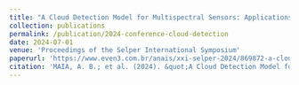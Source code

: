 ```yaml
---
title: "A Cloud Detection Model for Multispectral Sensors: Applications to WFI Camera on AMAZONIA-1, CBERS-4 and CBERS-4A Satellites"
collection: publications
permalink: /publication/2024-conference-cloud-detection
date: 2024-07-01
venue: 'Proceedings of the Selper International Symposium'
paperurl: 'https://www.even3.com.br/anais/xxi-selper-2024/869872-a-cloud-detection-model-for-multispectral-sensors--applications-to-wfi-camera-on-amazonia-1-cbers-4-and-cbers-4a/'
citation: 'MAIA, A. B.; et al. (2024). &quot;A Cloud Detection Model for Multispectral Sensors...&quot;. In: <i>Proceedings of the Selper International Symposium</i>. Belém (PA) UFPA, 2024.'
---
```

